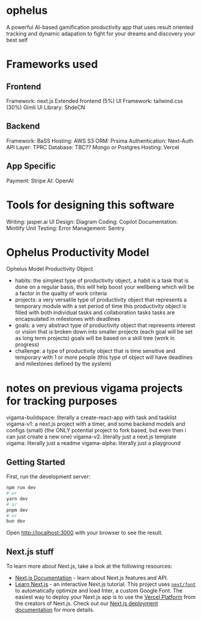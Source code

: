 # ophelus

A powerful AI-based gamification productivity app that uses result oriented tracking and dynamic adapation to fight for your dreams and discovery your best self

# Frameworks used

## Frontend

Framework: next.js Extended frontend (5%)
UI Framework: tailwind.css (30%) Gimli
UI Library: ShdeCN

## Backend

Framework: BaSS
Hosting: AWS S3
ORM: Prsima
Authentication: Next-Auth
API Layer: TPRC
Database: TBC?? Mongo or Postgres
Hosting: Vercel

## App Specific

Payment: Stripe
AI: OpenAI

# Tools for designing this software

Writing: jasper.ai
UI Design: Diagram
Coding: Copilot
Documentation: Mintlify
Unit Testing:
Error Management: Sentry

# Ophelus Productivity Model

Ophelus Model Productivity Object

- habits: the simplest type of productivity object, a habit is a task that is done on a regular basis, this will help boost your wellbeing which will be a factor in the quality of work criteria
- projects: a very versatile type of productivity object that represents a temporary module with a set period of time
  this productivity object is filled with both individual tasks and collaboration tasks tasks are encapsulated in milestones with deadlines
- goals: a very abstract type of productivity object that represents interest or vision that is broken down into smaller projects (each goal will be set as long term projects) goals will be based on a skill tree (work in progress)
- challenge: a type of productivity object that is time sensitive and temporary with 1 or more people (this type of object will have deadlines and milestones defined by the system)

# notes on previous vigama projects for tracking purposes

vigama-buildspace: literally a create-react-app with task and tasklist
vigama-v1: a next.js project with a timer, and some backend models and configs (small) (the ONLY potential project to fork based, but even then i can just create a new one)
vigama-v2: literally just a next.js template
vigama: literally just a readme
vigama-alpha: literally just a playground

## Getting Started

First, run the development server:

```bash
npm run dev
# or
yarn dev
# or
pnpm dev
# or
bun dev
```

Open [http://localhost:3000](http://localhost:3000) with your browser to see the result.

## Next.js stuff

To learn more about Next.js, take a look at the following resources:

- [Next.js Documentation](https://nextjs.org/docs) - learn about Next.js features and API.
- [Learn Next.js](https://nextjs.org/learn) - an interactive Next.js tutorial.
  This project uses [`next/font`](https://nextjs.org/docs/basic-features/font-optimization) to automatically optimize and load Inter, a custom Google Font.
  The easiest way to deploy your Next.js app is to use the [Vercel Platform](https://vercel.com/new?utm_medium=default-template&filter=next.js&utm_source=create-next-app&utm_campaign=create-next-app-readme) from the creators of Next.js.
  Check out our [Next.js deployment documentation](https://nextjs.org/docs/deployment) for more details.

